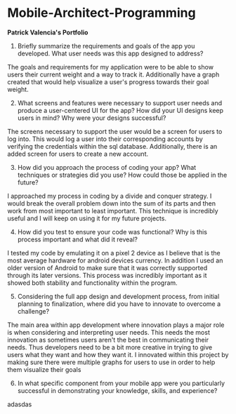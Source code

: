 # Mobile-Architect-Programming
**Patrick Valencia's Portfolio**

1) Briefly summarize the requirements and goals of the app you developed. What user needs was this app designed to address?

The goals and requirements for my application were to be able to show users their current weight and a way to track it. Additionally have a graph created that would help visualize a user's progress towards their goal weight.

2) What screens and features were necessary to support user needs and produce a user-centered UI for the app? How did your UI designs keep users in mind? Why were your designs successful?

The screens necessary to support the user would be a screen for users to log into. This would log a user into their corresponding accounts by verifying the credentials within the sql database. Additionally, there is an added screen for users to create a new account. 

3) How did you approach the process of coding your app? What techniques or strategies did you use? How could those be applied in the future?

I approached my process in coding by a divide and conquer strategy. I would break the overall problem down into the sum of its parts and then work from most important to least important. This technique is incredibly useful and I will keep on using it for my future projects. 

4) How did you test to ensure your code was functional? Why is this process important and what did it reveal?

I tested my code by emulating it on a pixel 2 device as I believe that is the most average hardware for android devices currency. In addition I used an older version of Android to make sure that it was correctly supported through its later versions. This process was incredibly important as it showed both stability and functionality within the program.

5) Considering the full app design and development process, from initial planning to finalization, where did you have to innovate to overcome a challenge?

The main area within app development where innovation plays a major role is when considering and interpreting user needs. This needs the most innovation as sometimes users aren't the best in communicating their needs. Thus developers need to be a bit more creative in trying to give users what they want and how they want it. I innovated within this project by making sure there were multiple graphs for users to use in order to help them visualize their goals

6) In what specific component from your mobile app were you particularly successful in demonstrating your knowledge, skills, and experience?

adasdas
